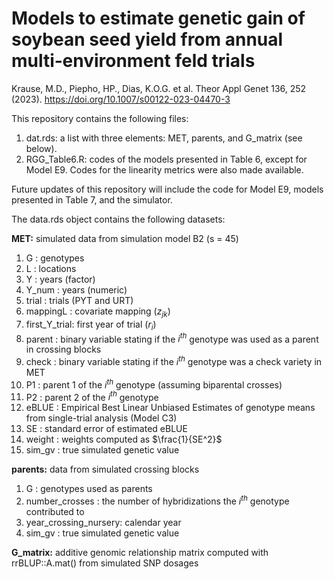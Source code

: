 # Models to estimate genetic gain of soybean seed yield from annual multi‑environment feld trials

Krause, M.D., Piepho, HP., Dias, K.O.G. et al. Theor Appl Genet 136, 252 (2023). https://doi.org/10.1007/s00122-023-04470-3

This repository contains the following files:

1. dat.rds: a list with three elements: MET, parents, and G_matrix (see below).
2. RGG_Table6.R: codes of the models presented in Table 6, except for Model E9. Codes for the linearity metrics were also made available.

Future updates of this repository will include the code for Model E9, models presented in Table 7, and the simulator.

The data.rds object contains the following datasets:

**MET:** simulated data from simulation model B2 (s = 45) <br />
1. G            : genotypes <br />
2. L            : locations <br />
3. Y            : years (factor) <br />
4. Y_num        : years (numeric) <br />
5. trial        : trials (PYT and URT) <br />
6. mappingL     : covariate mapping ($z_{jk}$) <br />
7. first_Y_trial: first year of trial ($r_i$) <br />
8. parent       : binary variable stating if the $i^{th}$ genotype was used as a parent in crossing blocks <br />
9. check        : binary variable stating if the $i^{th}$ genotype was a check variety in MET <br />
10. P1           : parent 1 of the $i^{th}$ genotype (assuming biparental crosses) <br />
11. P2           : parent 2 of the $i^{th}$ genotype <br />
12. eBLUE        : Empirical Best Linear Unbiased Estimates of genotype means from single-trial analysis (Model C3) <br />
13. SE           : standard error of estimated eBLUE <br />
14. weight       : weights computed as $\frac{1}{SE^2}$ <br />
15. sim_gv       : true simulated genetic value <br />

**parents:** data from simulated crossing blocks <br />
1. G                    : genotypes used as parents <br />
2. number_crosses       : the number of hybridizations the $i^{th}$ genotype contributed to 
3. year_crossing_nursery: calendar year
4. sim_gv               : true simulated genetic value <br />

**G_matrix:** additive genomic relationship matrix computed with rrBLUP::A.mat() from simulated SNP dosages

